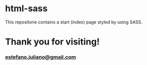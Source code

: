 # html-sass

This repositorie contains a start (index) page styled by using SASS.

# Thank you for visiting!

### estefano.juliano@gmail.com
